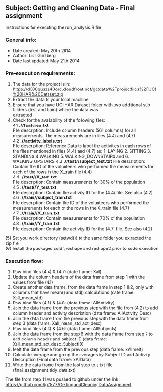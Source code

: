 ## Subject: Getting and Cleaning Data - Final assignment

Instructions for executing the run_analysis.R file

### General info:
*	Date created: May 20th 2014
*	Author: Lior Ginzberg
*	Date last updated: May 21th 2014

### Pre-execution requirements:

1. The data for the project is in: https://d396qusza40orc.cloudfront.net/getdata%2Fprojectfiles%2FUCI%20HAR%20Dataset.zip       
2. Extract the data to your local machine            
3. Ensure that you have UCI HAR Dataset folder with two additional sub folders (test and train) where the data was      
    extracted          
4. Check for the availability of the following files:    
4.1 **.//features.txt**      
   	  File description: Include column headers (561 columns) for all measurements. The measurements are in files (4.4)          and (4.7)              
4.2 **.//activity_labels.txt**        
      File description: Reference Data to label the activities in each rows of the files mentioned in files (4.4) and 
      (4.7) as: 1. LAYING 2. SITTING 3. STANDING 4.WALKING 5. WALKING_DOWNSTAIRS and 6. WALKING_UPSTAIRS
4.3 **.//test//subject_test.txt** 
      File description: Contain the ID of the volunteers who performed the measurements for each of the rows in the 
      X_train file (4.4)      
4.4 **.//test//X_test.txt**       
      File description: Contain measurements for 30% of the population        
4.5 **.//test//Y_test.txt**       
      File description: Contain the activity ID for the (4.4) file. See also (4.2)     
4.6 **.//train//subject_train.txt**       
      File description: Contain the ID of the volunteers who performed the measurements for each of the rows in the 
      X_train file (4.7)      
4.7 **.//train//X_train.txt**     
      File description: Contain measurements for 70% of the population        
4.8 **.//train//Y_train.txt**     
      File description: Contain the activity ID for the (4.7) file. See also (4.2)     

(5) Set you work directory (setwd()) to the same folder you extracted the zip file      
(6) Install the packages sqldf, reshape and reshape2 prior to code execution        

### Execution flow:

1.	Row bind files (4.4) & (4.7) (date frame: Xall)  
2.	Update the column headers of the data frame from step 1 with the values from file (4.1)            
3.	Create another data frame, from the data frame in step 1 & 2, only with columns that have mean() and std() 
    calculations (date frame: Xall_mean_std)        
4.	Row bind files (4.5) & (4.8) (data frame: AllActivity)  
5.	Join the data frame from the previous step with the file from (4.2) to add column header and activity description 
    (data frame: AllActivity_Desc)  
6.	Join the data frame from the previous step with the data frame from step 3 (data frame: Xall_mean_std_act_desc)  
7.	Row bind files (4.3) & (4.6) (data frame: AllSubjects)    
8.	Join the data frame from the step 6 with the data frame from step 7 to add column header and subject ID (data 
    frame: Xall_mean_std_act_desc_SubjectID)        
9.	Melt the data frame from the previous step (data frame: xAllmelt)       
10.	Calculate average and group the averages by Subject ID and Activity Description (Final data frame: xAlldata)    
11.	Write the data frame from the last step to a txt file (final_assignment_tidy_data.txt)  

The file from step 11 was pushed to github under the link: https://github.com/lg7577/GettingandCleaningDataAssignment   

